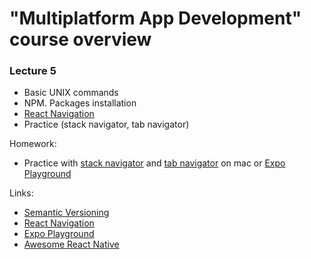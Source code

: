 
# "Multiplatform App Development" course overview

### Lecture 5
- Basic UNIX commands
- NPM. Packages installation
- [React Navigation](https://reactnavigation.org)
- Practice (stack navigator, tab navigator)

Homework:

- Practice with [stack navigator](https://reactnavigation.org/docs/en/hello-react-navigation.html) and [tab navigator](https://reactnavigation.org/docs/en/tab-based-navigation.html) on mac or [Expo Playground](https://snack.expo.io)

Links:

- [Semantic Versioning](https://semver.org/lang/ru/)
- [React Navigation](https://reactnavigation.org)
- [Expo Playground](https://snack.expo.io)
- [Awesome React Native](https://github.com/jondot/awesome-react-native)
